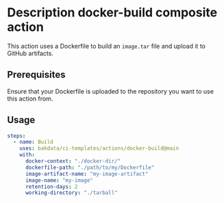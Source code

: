 # Description docker-build composite action

This action uses a Dockerfile to build an `image.tar` file and upload it to GitHub artifacts.

## Prerequisites

Ensure that your Dockerfile is uploaded to the repository you want to use this action from.

## Usage

```yaml
steps:
  - name: Build
    uses: bakdata/ci-templates/actions/docker-build@main
    with:
      docker-context: "./docker-dir/"
      dockerfile-path: "./path/to/my/Dockerfile"
      image-artifact-name: "my-image-artifact"
      image-name: "my-image"
      retention-days: 2
      working-directory: "./tarball"
```
